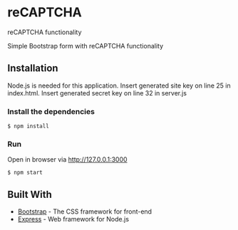 # reCAPTCHA
reCAPTCHA functionality

Simple Bootstrap form with reCAPTCHA functionality


## Installation
 Node.js is needed for this application. Insert generated site key on line 25 in index.html. Insert generated secret key on line 32 in server.js

### Install the dependencies

```
$ npm install
```

### Run
Open in browser via http://127.0.0.1:3000

```
$ npm start
```

## Built With

* [Bootstrap](http://getbootstrap.com) - The CSS framework for front-end
* [Express](https://expressjs.com) - Web framework for Node.js
